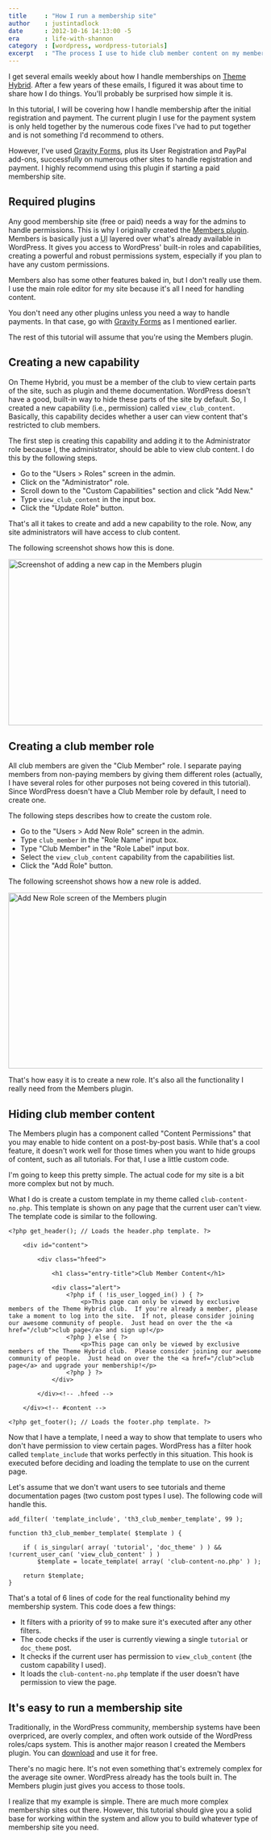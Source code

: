 ```yaml
---
title     : "How I run a membership site"
author    : justintadlock
date      : 2012-10-16 14:13:00 -5
era       : life-with-shannon
category  : [wordpress, wordpress-tutorials]
excerpt   : "The process I use to hide club member content on my membership-based site, Theme Hybrid."
---
```


I get several emails weekly about how I handle memberships on <a href="http://themehybrid.com" title="Theme Hybrid: WordPress theme club">Theme Hybrid</a>.  After a few years of these emails, I figured it was about time to share how I do things.  You'll probably be surprised how simple it is.

In this tutorial, I will be covering how I handle membership after the initial registration and payment.  The current plugin I use for the payment system is only held together by the numerous code fixes I've had to put together and is not something I'd recommend to others.

However, I've used <a href="https://www.e-junkie.com/ecom/gb.php?cl=54585&amp;c=ib&amp;aff=15259" title="Gravity Forms WordPress plugin">Gravity Forms</a>, plus its User Registration and PayPal add-ons, successfully on numerous other sites to handle registration and payment.  I highly recommend using this plugin if starting a paid membership site.

## Required plugins

Any good membership site (free or paid) needs a way for the admins to handle permissions.  This is why I originally created the <a href="http://wordpress.org/extend/plugins/members/" title="Members WordPress plugin">Members plugin</a>.  Members is basically just a <abbr title="User Interface">UI</abbr> layered over what's already available in WordPress.  It gives you access to WordPress' built-in roles and capabilities, creating a powerful and robust permissions system, especially if you plan to have any custom permissions.

Members also has some other features baked in, but I don't really use them.  I use the main role editor for my site because it's all I need for handling content.

You don't need any other plugins unless you need a way to handle payments.  In that case, go with <a href="https://www.e-junkie.com/ecom/gb.php?cl=54585&amp;c=ib&amp;aff=15259" title="Gravity Forms WordPress plugin">Gravity Forms</a> as I mentioned earlier.

<p class="alert">The rest of this tutorial will assume that you're using the Members plugin.</p>

## Creating a new capability

On Theme Hybrid, you must be a member of the club to view certain parts of the site, such as plugin and theme documentation.  WordPress doesn't have a good, built-in way to hide these parts of the site by default.  So, I created a new capability (i.e., permission) called <code>view_club_content</code>.  Basically, this capability decides whether a user can view content that's restricted to club members.

The first step is creating this capability and adding it to the Administrator role because I, the administrator, should be able to view club content.  I do this by the following steps.

<ul>
	<li>Go to the "Users > Roles" screen in the admin.</li>
	<li>Click on the "Administrator" role.</li>
	<li>Scroll down to the "Custom Capabilities" section and click "Add New."</li>
	<li>Type <code>view_club_content</code> in the input box.</li>
	<li>Click the "Update Role" button.</li>
</ul>

That's all it takes to create and add a new capability to the role.  Now, any site administrators will have access to club content.

The following screenshot shows how this is done.

<img src="http://justintadlock.com/blog/wp-content/uploads/2012/10/new-capability.png" alt="Screenshot of adding a new cap in the Members plugin" title="Adding a new capability" width="600" height="329" class="aligncenter size-full wp-image-4652" />

## Creating a club member role

All club members are given the "Club Member" role.  I separate paying members from non-paying members by giving them different roles (actually, I have several roles for other purposes not being covered in this tutorial).  Since WordPress doesn't have a Club Member role by default, I need to create one.

The following steps describes how to create the custom role.

<ul>
	<li>Go to the "Users > Add New Role" screen in the admin.</li>
	<li>Type <code>club_member</code> in the "Role Name" input box.</li>
	<li>Type "Club Member" in the "Role Label" input box.</li>
	<li>Select the <code>view_club_content</code> capability from the capabilities list.</li>
	<li>Click the "Add Role" button.</li>
</ul>

The following screenshot shows how a new role is added.

<img src="http://justintadlock.com/blog/wp-content/uploads/2012/10/new-role.png" alt="Add New Role screen of the Members plugin" title="New role screenshot" width="600" height="348" class="aligncenter size-full wp-image-4655" />

That's how easy it is to create a new role.  It's also all the functionality I really need from the Members plugin.

## Hiding club member content

The Members plugin has a component called "Content Permissions" that you may enable to hide content on a post-by-post basis.  While that's a cool feature, it doesn't work well for those times when you want to hide groups of content, such as all tutorials.  For that, I use a little custom code.

I'm going to keep this pretty simple.  The actual code for my site is a bit more complex but not by much.

What I do is create a custom template in my theme called <code>club-content-no.php</code>.  This template is shown on any page that the current user can't view.  The template code is similar to the following.

<pre><code>&lt;?php get_header(); // Loads the header.php template. ?>

	&lt;div id="content">

		&lt;div class="hfeed">

			&lt;h1 class="entry-title">Club Member Content&lt;/h1>

			&lt;div class="alert">
				&lt;?php if ( !is_user_logged_in() ) { ?>
					&lt;p>This page can only be viewed by exclusive members of the Theme Hybrid club.  If you're already a member, please take a moment to log into the site.  If not, please consider joining our awesome community of people.  Just head on over the the &lt;a href="/club">club page&lt;/a> and sign up!&lt;/p>
				&lt;?php } else { ?>
					&lt;p>This page can only be viewed by exclusive members of the Theme Hybrid club.  Please consider joining our awesome community of people.  Just head on over the the &lt;a href="/club">club page&lt;/a> and upgrade your membership!&lt;/p>
				&lt;?php } ?>
			&lt;/div>

		&lt;/div>&lt;!-- .hfeed -->

	&lt;/div>&lt;!-- #content -->

&lt;?php get_footer(); // Loads the footer.php template. ?></code></pre>

Now that I have a template, I need a way to show that template to users who don't have permission to view certain pages.  WordPress has a filter hook called <code>template_include</code> that works perfectly in this situation.  This hook is executed before deciding and loading the template to use on the current page.

Let's assume that we don't want users to see tutorials and theme documentation pages (two custom post types I use).  The following code will handle this.

<pre><code>add_filter( 'template_include', 'th3_club_member_template', 99 );

function th3_club_member_template( $template ) {

	if ( is_singular( array( 'tutorial', 'doc_theme' ) ) && !current_user_can( 'view_club_content' ) )
		$template = locate_template( array( 'club-content-no.php' ) );

	return $template;
}</code></pre>

That's a total of 6 lines of code for the real functionality behind my membership system.  This code does a few things:

<ul>
	<li>It filters with a priority of <code>99</code> to make sure it's executed after any other filters.</li>
	<li>The code checks if the user is currently viewing a single <code>tutorial</code> or <code>doc_theme</code> post.</li>
	<li>It checks if the current user has permission to <code>view_club_content</code> (the custom capability I used).</li>
	<li>It loads the <code>club-content-no.php</code> template if the user doesn't have permission to view the page.</li>
</ul>

## It's easy to run a membership site

Traditionally, in the WordPress community, membership systems have been overpriced, are overly complex, and often work outside of the WordPress roles/caps system.  This is another major reason I created the Members plugin.  You can <a href="http://wordpress.org/extend/plugins/members/" title="Members WordPress plugin">download</a> and use it for free.

There's no magic here.  It's not even something that's extremely complex for the average site owner.  WordPress already has the tools built in.  The Members plugin just gives you access to those tools.

I realize that my example is simple.  There are much more complex membership sites out there.  However, this tutorial should give you a solid base for working within the system and allow you to build whatever type of membership site you need.
